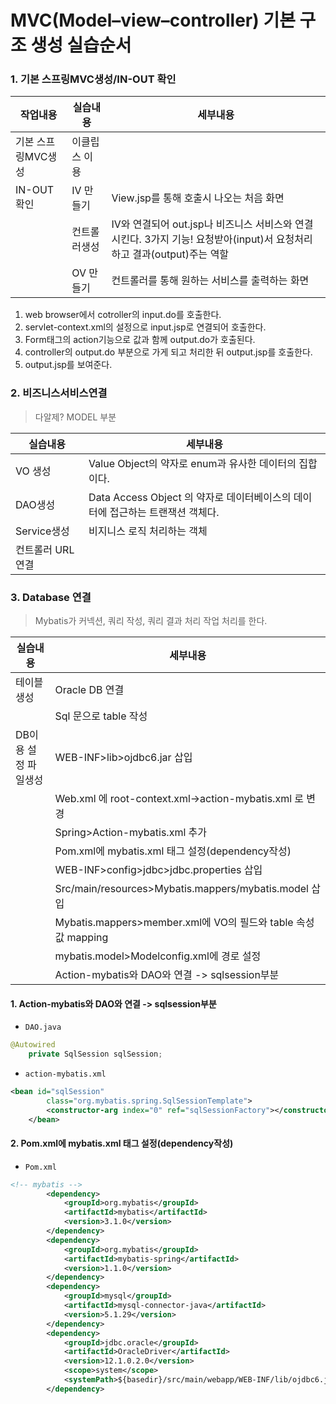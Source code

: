 # MVC(Model–view–controller) 기본 구조 생성 실습순서

### 1. 기본 스프링MVC생성/IN-OUT 확인

| 작업내용           | 실습내용      | 세부내용                                                     |
| ------------------ | ------------- | ------------------------------------------------------------ |
| 기본 스프링MVC생성 | 이클립스 이용 |                                                              |
| IN-OUT 확인        | IV 만들기     | View.jsp를 통해 호출시 나오는 처음 화면                      |
|                    | 컨트롤러생성  | IV와 연결되어 out.jsp나 비즈니스 서비스와 연결 시킨다. 3가지 기능! 요청받아(input)서 요청처리하고 결과(output)주는 역할 |
|                    | OV 만들기     | 컨트롤러를 통해 원하는 서비스를 출력하는 화면                |

1. web browser에서 cotroller의 input.do를 호출한다.
2. servlet-context.xml의 설정으로 input.jsp로 연결되어 호출한다.
3. Form태그의 action기능으로 값과 함께 output.do가 호출된다.
4. controller의 output.do 부분으로 가게 되고 처리한 뒤 output.jsp를 호출한다.
5. output.jsp를 보여준다.



### 2. 비즈니스서비스연결

> 다알제? MODEL 부분

| 실습내용          | 세부내용                                                     |
| ----------------- | ------------------------------------------------------------ |
| VO 생성           | Value Object의 약자로 enum과 유사한 데이터의 집합이다.       |
| DAO생성           | Data Access Object 의 약자로 데이터베이스의 데이터에 접근하는 트랜잭션 객체다. |
| Service생성       | 비지니스 로직 처리하는 객체                                  |
| 컨트롤러 URL 연결 |                                                              |



### 3. Database 연결

> Mybatis가 커넥션, 쿼리 작성, 쿼리 결과 처리 작업 처리를 한다.

| 실습내용             | 세부내용                                                     |
| -------------------- | ------------------------------------------------------------ |
| 테이블 생성          | Oracle DB 연결                                               |
|                      | Sql 문으로 table 작성                                        |
| DB이용 설정 파일생성 | WEB-INF>lib>ojdbc6.jar 삽입                                  |
|                      | Web.xml 에 root-context.xml->action-mybatis.xml 로 변경      |
|                      | Spring>Action-mybatis.xml 추가                               |
|                      | Pom.xml에 mybatis.xml  태그 설정(dependency작성)             |
|                      | WEB-INF>config>jdbc>jdbc.properties 삽입                     |
|                      | Src/main/resources>Mybatis.mappers/mybatis.model 삽입        |
|                      | Mybatis.mappers>member.xml에 VO의 필드와 table 속성값 mapping |
|                      | mybatis.model>Modelconfig.xml에 경로 설정                    |
|                      | Action-mybatis와 DAO와 연결 -> sqlsession부분                |



#### 1. Action-mybatis와 DAO와 연결 -> sqlsession부분

- `DAO.java`

```java
@Autowired
	private SqlSession sqlSession;
```

- `action-mybatis.xml`

```xml
<bean id="sqlSession"
		class="org.mybatis.spring.SqlSessionTemplate">
		<constructor-arg index="0" ref="sqlSessionFactory"></constructor-arg>
	</bean>
```





####  2. Pom.xml에 mybatis.xml  태그 설정(dependency작성)

- `Pom.xml`

```xml
<!-- mybatis -->
		<dependency>
			<groupId>org.mybatis</groupId>
			<artifactId>mybatis</artifactId>
			<version>3.1.0</version>
		</dependency>
		<dependency>
			<groupId>org.mybatis</groupId>
			<artifactId>mybatis-spring</artifactId>
			<version>1.1.0</version>
		</dependency>
		<dependency>
			<groupId>mysql</groupId>
			<artifactId>mysql-connector-java</artifactId>
			<version>5.1.29</version>
		</dependency>
		<dependency>
			<groupId>jdbc.oracle</groupId>
			<artifactId>OracleDriver</artifactId>
			<version>12.1.0.2.0</version>
			<scope>system</scope>
			<systemPath>${basedir}/src/main/webapp/WEB-INF/lib/ojdbc6.jar</systemPath>
		</dependency>
```

